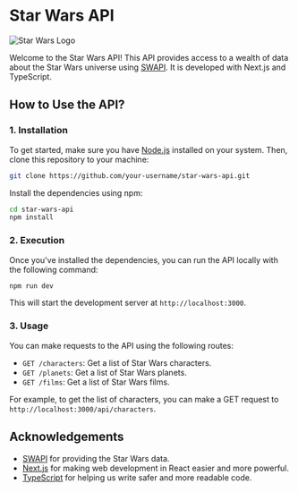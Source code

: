 # Star Wars API

![Star Wars Logo](https://upload.wikimedia.org/wikipedia/commons/thumb/6/6c/Star_Wars_Logo.svg/800px-Star_Wars_Logo.svg.png)

Welcome to the Star Wars API! This API provides access to a wealth of data about the Star Wars universe using [SWAPI](https://swapi.dev/). It is developed with Next.js and TypeScript.

## How to Use the API?

### 1. Installation

To get started, make sure you have [Node.js](https://nodejs.org/) installed on your system. Then, clone this repository to your machine:

```bash
git clone https://github.com/your-username/star-wars-api.git
```

Install the dependencies using npm:

```bash
cd star-wars-api
npm install
```

### 2. Execution

Once you've installed the dependencies, you can run the API locally with the following command:

```bash
npm run dev
```

This will start the development server at `http://localhost:3000`.

### 3. Usage

You can make requests to the API using the following routes:

- `GET /characters`: Get a list of Star Wars characters.
- `GET /planets`: Get a list of Star Wars planets.
- `GET /films`: Get a list of Star Wars films.

For example, to get the list of characters, you can make a GET request to `http://localhost:3000/api/characters`.

## Acknowledgements

- [SWAPI](https://swapi.dev/) for providing the Star Wars data.
- [Next.js](https://nextjs.org/) for making web development in React easier and more powerful.
- [TypeScript](https://www.typescriptlang.org/) for helping us write safer and more readable code.

